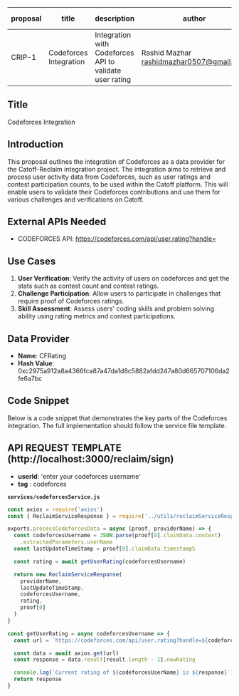 | proposal | title                  | description                                             | author                                     | discussions-to | status | type        | category | created    | requires |
| -------- | ---------------------- | ------------------------------------------------------- | ------------------------------------------ | -------------- | ------ | ----------- | -------- | ---------- | -------- |
| CRIP-1   | Codeforces Integration | Integration with Codeforces API to validate user rating | Rashid Mazhar <rashidmazhar0507@gmail.com> |                | Draft  | Integration | CRIP     | 2024-06-01 |          |

## Title

Codeforces Integration

## Introduction

This proposal outlines the integration of Codeforces as a data provider for the Catoff-Reclaim integration project. The integration aims to retrieve and process user activity data from Codeforces, such as user ratings and contest participation counts, to be used within the Catoff platform. This will enable users to validate their Codeforces contributions and use them for various challenges and verifications on Catoff.

## External APIs Needed

- CODEFORCES API: https://codeforces.com/api/user.rating?handle=<username>

## Use Cases

1. **User Verification**: Verify the activity of users on codeforces and get the stats such as contest count and contest ratings.
2. **Challenge Participation**: Allow users to participate in challenges that require proof of Codeforces ratings.
3. **Skill Assessment**: Assess users' coding skills and problem solving ability using rating metrics and contest participations.

## Data Provider

- **Name**: CFRating
- **Hash Value**: 0xc2975a912a8a4366fca87a47da1d8c5882afdd247a80d665707106da2fe6a7bc

## Code Snippet

Below is a code snippet that demonstrates the key parts of the Codeforces integration. The full implementation should follow the service file template.

## API REQUEST TEMPLATE (http://localhost:3000/reclaim/sign)

- **userId**: 'enter your codeforces username'
- **tag** : codeforces

**`services/codeforcesService.js`**

```javascript
const axios = require('axios')
const { ReclaimServiceResponse } = require('../utils/reclaimServiceResponse')

exports.processCodeforcesData = async (proof, providerName) => {
  const codeforcesUsername = JSON.parse(proof[0].claimData.context)
    .extractedParameters.userName
  const lastUpdateTimeStamp = proof[0].claimData.timestampS

  const rating = await getUserRating(codeforcesUsername)

  return new ReclaimServiceResponse(
    providerName,
    lastUpdateTimeStamp,
    codeforcesUsername,
    rating,
    proof[0]
  )
}

const getUserRating = async codeforcesUsername => {
  const url = `https://codeforces.com/api/user.rating?handle=${codeforcesUsername}`

  const data = await axios.get(url)
  const response = data.result[result.length - 1].newRating

  console.log(`Current rating of ${codeforcesUserName} is ${response}`)
  return response
}
```
